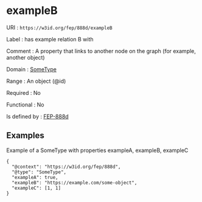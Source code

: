 # exampleB

URI
: `https://w3id.org/fep/888d/exampleB`

Label
: has example relation B with

Comment
: A property that links to another node on the graph (for example, another object)

Domain
: [SomeType](https://w3id.org/fep/888d/SomeType)

Range
: An object (@id)

Required
: No

Functional
: No

Is defined by
: [FEP-888d](https://w3id.org/fep/888d)


## Examples

Example of a SomeType with properties exampleA, exampleB, exampleC

```None
{
  "@context": "https://w3id.org/fep/888d",
  "@type": "SomeType",
  "exampleA": true,
  "exampleB": "https://example.com/some-object",
  "exampleC": [1, 1]
}
```

